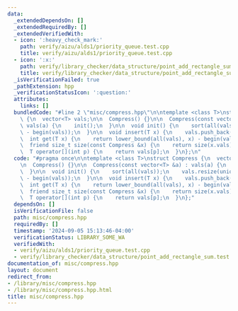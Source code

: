 ```yaml
---
data:
  _extendedDependsOn: []
  _extendedRequiredBy: []
  _extendedVerifiedWith:
  - icon: ':heavy_check_mark:'
    path: verify/aizu/alds1/priority_queue.test.cpp
    title: verify/aizu/alds1/priority_queue.test.cpp
  - icon: ':x:'
    path: verify/library_checker/data_structure/point_add_rectangle_sum.test.cpp
    title: verify/library_checker/data_structure/point_add_rectangle_sum.test.cpp
  _isVerificationFailed: true
  _pathExtension: hpp
  _verificationStatusIcon: ':question:'
  attributes:
    links: []
  bundledCode: "#line 2 \"misc/compress.hpp\"\n\ntemplate <class T>\nstruct Compress\
    \ {\n  vector<T> vals;\n\n  Compress() {}\n\n  Compress(const vector<T> &a) :\
    \ vals(a) {\n    init();\n  }\n\n  void init() {\n    sort(all(vals));\n    vals.resize(unique(all(vals))\
    \ - begin(vals));\n  }\n\n  void insert(T x) {\n    vals.push_back(x);\n  }\n\n\
    \  int get(T x) {\n    return lower_bound(all(vals), x) - begin(vals);\n  }\n\n\
    \  friend size_t size(const Compress &x) {\n    return size(x.vals);\n  }\n\n\
    \  T operator[](int p) {\n    return vals[p];\n  }\n};\n"
  code: "#pragma once\n\ntemplate <class T>\nstruct Compress {\n  vector<T> vals;\n\
    \n  Compress() {}\n\n  Compress(const vector<T> &a) : vals(a) {\n    init();\n\
    \  }\n\n  void init() {\n    sort(all(vals));\n    vals.resize(unique(all(vals))\
    \ - begin(vals));\n  }\n\n  void insert(T x) {\n    vals.push_back(x);\n  }\n\n\
    \  int get(T x) {\n    return lower_bound(all(vals), x) - begin(vals);\n  }\n\n\
    \  friend size_t size(const Compress &x) {\n    return size(x.vals);\n  }\n\n\
    \  T operator[](int p) {\n    return vals[p];\n  }\n};"
  dependsOn: []
  isVerificationFile: false
  path: misc/compress.hpp
  requiredBy: []
  timestamp: '2024-09-05 15:13:46-04:00'
  verificationStatus: LIBRARY_SOME_WA
  verifiedWith:
  - verify/aizu/alds1/priority_queue.test.cpp
  - verify/library_checker/data_structure/point_add_rectangle_sum.test.cpp
documentation_of: misc/compress.hpp
layout: document
redirect_from:
- /library/misc/compress.hpp
- /library/misc/compress.hpp.html
title: misc/compress.hpp
---
```

